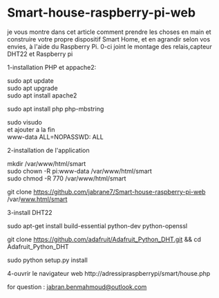 # Smart-house-raspberry-pi-web
 je vous montre dans cet article comment prendre les choses en main et construire votre propre dispositif Smart Home, et en agrandir selon vos envies, à l'aide du Raspberry Pi.
0-ci joint le montage des relais,capteur DHT22 et Raspberry pi                                            

1-installation PHP et appache2:

sudo apt update                                                                           
sudo apt upgrade                                                                               
sudo apt install apache2                                                                       

sudo apt install php php-mbstring                                                                   

sudo visudo                                                                                            
et ajouter a la fin                                                                            
www-data ALL=NOPASSWD: ALL                                                                       

2-installation de l'application                                                                                

mkdir /var/www/html/smart                                                                                      
sudo chown -R pi:www-data /var/www/html/smart                                                                   
sudo chmod -R 770 /var/www/html/smart 

git clone https://github.com/jabrane7/Smart-house-raspberry-pi-web  /var/www.html/smart                             
                                                                             

3-install DHT22                                                                                                        

sudo apt-get install build-essential python-dev python-openssl                                            


git clone https://github.com/adafruit/Adafruit_Python_DHT.git && cd Adafruit_Python_DHT                              

sudo python setup.py install                                                                               

4-ouvrir le navigateur web http://adressipraspberrypi/smart/house.php                                                      

for question : jabran.benmahmoud@outlook.com                                                      
